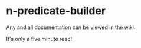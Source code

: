 # n-predicate-builder  

Any and all documentation can be [viewed in the wiki](https://github.com/n-predicate-builder/NPredicateBuilder/wiki).

It's only a five minute read!